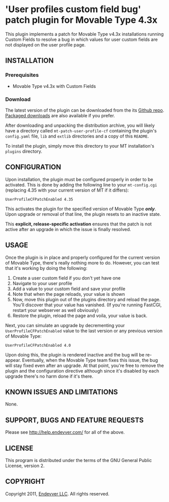 # 'User profiles custom field bug' patch plugin for Movable Type 4.3x #

This plugin implements a patch for Movable Type v4.3x installations running Custom Fields to resolve a bug in which values for user custom fields are not displayed on the user profile page.

## INSTALLATION ##

### Prerequisites ###

* Movable Type v4.3x with Custom Fields

### Download ###

The latest version of the plugin can be downloaded from the its
[Github repo][]. [Packaged downloads][] are also available if you prefer.

After downloading and unpacking the distribution archive, you will likely have
a directory called `mt-patch-user-profile-cf` containing the plugin's
`config.yaml` file, `lib` and `extlib` directories and a copy of this
`README`.

To install the plugin, simply move this directory to your MT installation's `plugins` directory.

[Github repo]: https://github.com/endevver/mt-patch-user-profile-cf
[Packaged downloads]:
 https://github.com/endevver/mt-patch-user-profile-cf/downloads

## CONFIGURATION ##

Upon installation, the plugin must be configured properly in order to be
activated. This is done by adding the following line to your `mt-config.cgi`
(replacing 4.35 with your current version of MT if it differs):

    UserProfileCFPatchEnabled 4.35

This activates the plugin for the specified version of Movable Type
***only***. Upon upgrade or removal of that line, the plugin resets to an
inactive state. 

This **explicit, release-specific activation** ensures that the
patch is not active after an upgrade in which the issue is finally resolved.

## USAGE ##

Once the plugin is in place and properly configured for the current version of
Movable Type, there's really nothing more to do. However, you can test that
it's working by doing the following:

   1. Create a user custom field if you don't yet have one
   2. Navigate to your user profile
   3. Add a value to your custom field and save your profile
   4. Note that when the page reloads, your value is shown
   5. Now, move this plugin out of the plugins directory and reload the page.
      You'll discover that your value has vanished. (If you're running 
      FastCGI, restart your webserver as well obviously)
   6. Restore the plugin, reload the page and voila, your value is back.

Next, you can simulate an upgrade by decrementing your
`UserProfileCFPatchEnabled` value to the last version or any previous version
of Movable Type:

    UserProfileCFPatchEnabled 4.0

Upon doing this, the plugin is rendered inactive and the bug will be
re-appear. Eventually, when the Movable Type team fixes this issue, the bug
will stay fixed even after an upgrade. At that point, you're free to remove
the plugin and the configuration directive although since it's disabled by
each upgrade there's no harm done if it's there.

<!--
-----------------------------------------------------------------------------
-->


## KNOWN ISSUES AND LIMITATIONS ##

None.

<!--
-----------------------------------------------------------------------------
-->

## SUPPORT, BUGS AND FEATURE REQUESTS ##

Please see <http://help.endevver.com/> for all of the above.

<!--
-----------------------------------------------------------------------------
-->

## LICENSE ##

This program is distributed under the terms of the GNU General Public License,
version 2.

<!--
-----------------------------------------------------------------------------
-->

## COPYRIGHT ##

Copyright 2011, [Endevver LLC](http://endevver.com). All rights reserved.

